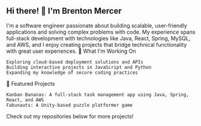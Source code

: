 ## Hi there! 👋 I'm Brenton Mercer

I'm a software engineer passionate about building scalable, user-friendly applications and solving complex problems with code. My experience spans full-stack development with technologies like Java, React, Spring, MySQL, and AWS, and I enjoy creating projects that bridge technical functionality with great user experiences.
🚀 What I'm Working On

    Exploring cloud-based deployment solutions and APIs
    Building interactive projects in JavaScript and Python
    Expanding my knowledge of secure coding practices

🌟 Featured Projects

    Kanban Bananas: A full-stack task management app using Java, Spring, React, and AWS
    Fabunauts: A Unity-based puzzle platformer game

Check out my repositories below for more projects!

<!--
**BrentMercer/BrentMercer** is a ✨ _special_ ✨ repository because its `README.md` (this file) appears on your GitHub profile.

Here are some ideas to get you started:

- 🔭 I’m currently working on ...
- 🌱 I’m currently learning ...
- 👯 I’m looking to collaborate on ...
- 🤔 I’m looking for help with ...
- 💬 Ask me about ...
- 📫 How to reach me: ...
- 😄 Pronouns: ...
- ⚡ Fun fact: ...
-->
